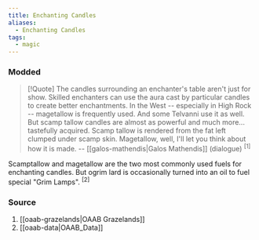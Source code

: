 ```yaml
---
title: Enchanting Candles
aliases:
  - Enchanting Candles
tags:
  - magic
---
```

### Modded
> [!Quote]
> The candles surrounding an enchanter's table aren't just for show. Skilled enchanters can use the aura cast by particular candles to create better enchantments. In the West -- especially in High Rock -- magetallow is frequently used. And some Telvanni use it as well. But scamp tallow candles are almost as powerful and much more... tastefully acquired. Scamp tallow is rendered from the fat left clumped under scamp skin. Magetallow, well, I'll let you think about how it is made.
> -- [[galos-mathendis|Galos Mathendis]] (dialogue) <sup>[1]</sup>

Scamptallow and magetallow are the two most commonly used fuels for enchanting candles. But ogrim lard is occasionally turned into an oil to fuel special "Grim Lamps". <sup>[2]</sup>
### Source
1. [[oaab-grazelands|OAAB Grazelands]]
2. [[oaab-data|OAAB_Data]]